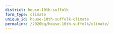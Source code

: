 ```yaml
---
district: house-10th-suffolk
form_type: climate
unique_id: house-10th-suffolk-climate
permalink: /2020bq/house-10th-suffolk/climate/
---
```

